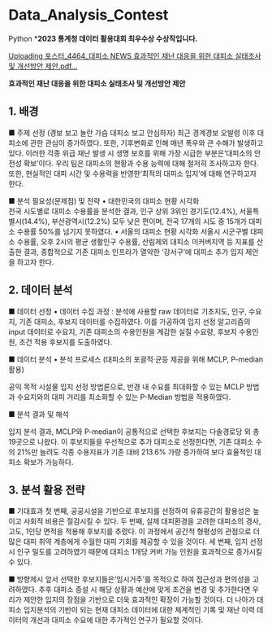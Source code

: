 # Data_Analysis_Contest
Python
***2023 통계청 데이터 활용대회 최우수상 수상작입니다.**

[Uploading 포스터_4464_대피소 NEWS 효과적인 재난 대응을 위한 대피소 실태조사 및 개선방안 제안.pdf…]()

**효과적인 재난 대응을 위한 대피소 실태조사 및 개선방안 제안**


## 1. 배경 
 ■ 주제 선정 (경보 보고 놀란 가슴 대피소 보고 안심하자)
최근 경계경보 오발령 이후 대피소에 관한 관심이 증가하였다. 또한, 기후변화로 인해 매년 폭우와 큰 수해가 발생하고 있다. 이러한 각종 위급 재난 발생 시 생명 보호를 위해 가장 시급한 부분은‘대피소의 안전성 확보’이다. 우리 팀은 대피소의 현황과 수용 능력에 대해 철저히 조사하고자 한다. 또한, 현실적인 대피 시간 및 수용력을 반영한‘최적의 대피소 입지’에 대해 연구하고자 한다.


 ■ 분석 필요성(문제점) 및 전략
  • 대한민국의 대피소 현황 시각화                         
전국 시도별로 대피소 수용률을 분석한 결과, 인구 상위 3위인 경기도(12.4%), 서울특별시(14.4%), 부산광역시(12.2%) 모두 낮은 편이며, 전국 17개의 시도 중 15개가 대피소 수용률 50%를 넘기지 못하였다. 
  • 서울의 대피소 현황 시각화
서울시 시군구별 대피소 수용률, 오후 2시의 평균 생활인구 수용률, 산림제외 대피소 미커버지역 등 지표를 산출한 결과, 종합적으로 기존 대피소 인프라가 열악한 ‘강서구’에 대피소 추가 입지 제안을 하고자 한다. 


## 2. 데이터 분석
 ■ 데이터 선정
  • 데이터 수집 과정 : 분석에 사용할 raw 데이터로 기초지도, 인구, 수요지, 기존 대피소, 후보지 데이터를 수집하였다. 이를 가공하여 입지 선정 알고리즘의 input 데이터로 수요지, 기존 대피소의 수용인원을 계감한 실질 수요량, 후보지 수용인원, 조건 적용 후보지를 도출하였다. 

 ■ 데이터 분석
  • 분석 프로세스 (대피소의 포괄적·균등 제공을 위해 MCLP, P-median 활용)

공익 목적 시설물 입지 선정 방법론으로, 반경 내 수요를 최대화할 수 있는 MCLP 방법과 수요지와의 대피 거리를 최소화할 수 있는 P-Median 방법을 적용하였다. 

 ■ 분석 결과 및 해석

입지 분석 결과, MCLP와 P-median이 공통적으로 선택한 후보지는 다솔경로당 외 총 19곳으로 나왔다. 이 후보지들을 우선적으로 추가 대피소로 선정한다면, 기존 대피소 수의 21%만 늘려도 각종 수용지표가 기존 대비 213.6% 가량 증가하여 보다 효율적인 대피소 확보가 가능하다.


## 3. 분석 활용 전략
 ■ 기대효과
첫 번째, 공공시설을 기반으로 후보지를 선정하여 유휴공간의 활용성은 높이고 사회적 비용은 절감시킬 수 있다. 두 번째, 실제 대피환경을 고려한 대피소의 경사, 고도, 1인당 면적을 적용해 후보지를 추렸다. 이 과정에서 공간적 형평성의 관점으로 더 많은 대피 취약 계층에게 수월한 대피 기회를 제공할 수 있을 것이다. 세 번째, 입지 선정 시 인구 밀도를 고려하였기 때문에 대피소 1개당 커버 가능 인원을 효과적으로 증가시킬 수 있다.

 ■ 방향제시
앞서 선택한 후보지들은‘임시거주’를 목적으로 하여 접근성과 편의성을 고려하였다. 추후 대피소 증설 시 해당 상황과 예산에 맞게 조건을 변경 및 추가한다면 우리가 제안한 입지의 장점을 기반으로 더욱 효과적인 확장이 가능할 것이다. 더 나아가 대피소 입지분석의 기반이 되는 현재 대피소 데이터에 대한 체계적인 기록 및 재난 이력 데이터의 개선과 대피소 수요에 대한 추가적인 연구가 필요할 것이다.
